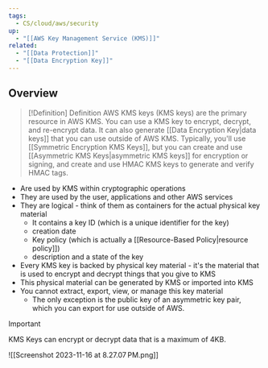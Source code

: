 ```yaml
---
tags:
  - CS/cloud/aws/security
up:
  - "[[AWS Key Management Service (KMS)]]"
related:
  - "[[Data Protection]]"
  - "[[Data Encryption Key]]"
---
```

## Overview

>[!Definition] Definition
>AWS KMS keys (KMS keys) are the primary resource in AWS KMS. You can use a KMS key to encrypt, decrypt, and re-encrypt data. It can also generate [[Data Encryption Key|data keys]] that you can use outside of AWS KMS. Typically, you'll use [[Symmetric Encryption KMS Keys]], but you can create and use [[Asymmetric KMS Keys|asymmetric KMS keys]] for encryption or signing, and create and use HMAC KMS keys to generate and verify HMAC tags.

- Are used by KMS within cryptographic operations
- They are used by the user, applications and other AWS services
- They are logical - think of them as containers for the actual physical key material
	- It contains a key ID (which is a unique identifier for the key)
	- creation date 
	- Key policy (which is actually a [[Resource-Based Policy|resource policy]])
	- description and a state of the key
- Every KMS key is backed by physical key material - it's the material that is used to encrypt and decrypt things that you give to KMS
- This physical material can be generated by KMS or imported into KMS
- You cannot extract, export, view, or manage this key material
	- The only exception is the public key of an asymmetric key pair, which you can export for use outside of AWS.

>[!Important]
KMS Keys can encrypt or decrypt data that is a maximum of 4KB.

![[Screenshot 2023-11-16 at 8.27.07 PM.png]]
